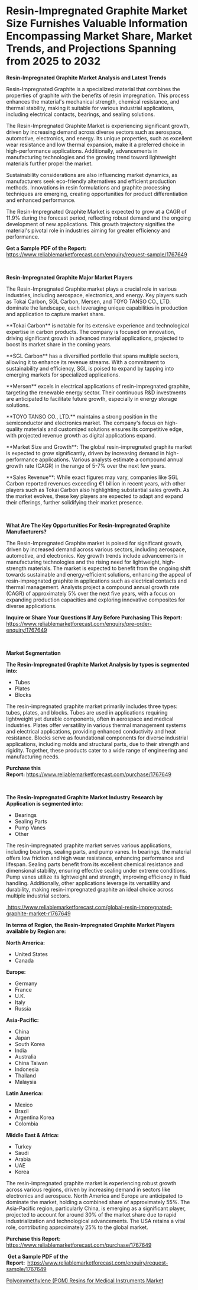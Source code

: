 <p><h1>Resin-Impregnated Graphite Market Size Furnishes Valuable Information Encompassing Market Share, Market Trends, and Projections Spanning from 2025 to 2032</h1></p><p><strong>Resin-Impregnated Graphite Market Analysis and Latest Trends</strong></p>
<p><p>Resin-Impregnated Graphite is a specialized material that combines the properties of graphite with the benefits of resin impregnation. This process enhances the material's mechanical strength, chemical resistance, and thermal stability, making it suitable for various industrial applications, including electrical contacts, bearings, and sealing solutions.</p><p>The Resin-Impregnated Graphite Market is experiencing significant growth, driven by increasing demand across diverse sectors such as aerospace, automotive, electronics, and energy. Its unique properties, such as excellent wear resistance and low thermal expansion, make it a preferred choice in high-performance applications. Additionally, advancements in manufacturing technologies and the growing trend toward lightweight materials further propel the market.</p><p>Sustainability considerations are also influencing market dynamics, as manufacturers seek eco-friendly alternatives and efficient production methods. Innovations in resin formulations and graphite processing techniques are emerging, creating opportunities for product differentiation and enhanced performance.</p><p>The Resin-Impregnated Graphite Market is expected to grow at a CAGR of 11.9% during the forecast period, reflecting robust demand and the ongoing development of new applications. This growth trajectory signifies the material's pivotal role in industries aiming for greater efficiency and performance.</p></p>
<p><strong>Get a Sample PDF of the Report:&nbsp;</strong> <a href="https://www.reliablemarketforecast.com/enquiry/request-sample/1767649?utm_campaign=950&utm_medium=2&utm_source=Github&utm_content=ia&utm_term=02022025&utm_id=resin-impregnated-graphite">https://www.reliablemarketforecast.com/enquiry/request-sample/1767649</a></p>
<p>&nbsp;</p>
<p><strong>Resin-Impregnated Graphite Major Market Players</strong></p>
<p><p>The Resin-Impregnated Graphite market plays a crucial role in various industries, including aerospace, electronics, and energy. Key players such as Tokai Carbon, SGL Carbon, Mersen, and TOYO TANSO CO., LTD. dominate the landscape, each leveraging unique capabilities in production and application to capture market share.</p><p>**Tokai Carbon** is notable for its extensive experience and technological expertise in carbon products. The company is focused on innovation, driving significant growth in advanced material applications, projected to boost its market share in the coming years.</p><p>**SGL Carbon** has a diversified portfolio that spans multiple sectors, allowing it to enhance its revenue streams. With a commitment to sustainability and efficiency, SGL is poised to expand by tapping into emerging markets for specialized applications.</p><p>**Mersen** excels in electrical applications of resin-impregnated graphite, targeting the renewable energy sector. Their continuous R&D investments are anticipated to facilitate future growth, especially in energy storage solutions.</p><p>**TOYO TANSO CO., LTD.** maintains a strong position in the semiconductor and electronics market. The company's focus on high-quality materials and customized solutions ensures its competitive edge, with projected revenue growth as digital applications expand.</p><p>**Market Size and Growth**: The global resin-impregnated graphite market is expected to grow significantly, driven by increasing demand in high-performance applications. Various analysts estimate a compound annual growth rate (CAGR) in the range of 5-7% over the next few years.</p><p>**Sales Revenue**: While exact figures may vary, companies like SGL Carbon reported revenues exceeding €1 billion in recent years, with other players such as Tokai Carbon also highlighting substantial sales growth. As the market evolves, these key players are expected to adapt and expand their offerings, further solidifying their market presence.</p></p>
<p>&nbsp;</p>
<p><strong>What Are The Key Opportunities For Resin-Impregnated Graphite Manufacturers?</strong></p>
<p><p>The Resin-Impregnated Graphite market is poised for significant growth, driven by increased demand across various sectors, including aerospace, automotive, and electronics. Key growth trends include advancements in manufacturing technologies and the rising need for lightweight, high-strength materials. The market is expected to benefit from the ongoing shift towards sustainable and energy-efficient solutions, enhancing the appeal of resin-impregnated graphite in applications such as electrical contacts and thermal management. Analysts project a compound annual growth rate (CAGR) of approximately 5% over the next five years, with a focus on expanding production capacities and exploring innovative composites for diverse applications.</p></p>
<p><strong>Inquire or Share Your Questions If Any Before Purchasing This Report:</strong> <a href="https://www.reliablemarketforecast.com/enquiry/pre-order-enquiry/1767649?utm_campaign=950&utm_medium=2&utm_source=Github&utm_content=ia&utm_term=02022025&utm_id=resin-impregnated-graphite">https://www.reliablemarketforecast.com/enquiry/pre-order-enquiry/1767649</a></p>
<p>&nbsp;</p>
<p><strong>Market Segmentation</strong></p>
<p><strong>The Resin-Impregnated Graphite Market Analysis by types is segmented into:</strong></p>
<p><ul><li>Tubes</li><li>Plates</li><li>Blocks</li></ul></p>
<p><p>The resin-impregnated graphite market primarily includes three types: tubes, plates, and blocks. Tubes are used in applications requiring lightweight yet durable components, often in aerospace and medical industries. Plates offer versatility in various thermal management systems and electrical applications, providing enhanced conductivity and heat resistance. Blocks serve as foundational components for diverse industrial applications, including molds and structural parts, due to their strength and rigidity. Together, these products cater to a wide range of engineering and manufacturing needs.</p></p>
<p><strong>Purchase this Report:&nbsp;</strong><a href="https://www.reliablemarketforecast.com/purchase/1767649?utm_campaign=950&utm_medium=2&utm_source=Github&utm_content=ia&utm_term=02022025&utm_id=resin-impregnated-graphite">https://www.reliablemarketforecast.com/purchase/1767649</a></p>
<p>&nbsp;</p>
<p><strong>The Resin-Impregnated Graphite Market Industry Research by Application is segmented into:</strong></p>
<p><ul><li>Bearings</li><li>Sealing Parts</li><li>Pump Vanes</li><li>Other</li></ul></p>
<p><p>The resin-impregnated graphite market serves various applications, including bearings, sealing parts, and pump vanes. In bearings, the material offers low friction and high wear resistance, enhancing performance and lifespan. Sealing parts benefit from its excellent chemical resistance and dimensional stability, ensuring effective sealing under extreme conditions. Pump vanes utilize its lightweight and strength, improving efficiency in fluid handling. Additionally, other applications leverage its versatility and durability, making resin-impregnated graphite an ideal choice across multiple industrial sectors.</p></p>
<p><a href="https://www.reliablemarketforecast.com/global-resin-impregnated-graphite-market-r1767649?utm_campaign=950&utm_medium=2&utm_source=Github&utm_content=ia&utm_term=02022025&utm_id=resin-impregnated-graphite">&nbsp;https://www.reliablemarketforecast.com/global-resin-impregnated-graphite-market-r1767649</a></p>
<p><strong>In terms of Region, the Resin-Impregnated Graphite Market Players available by Region are:</strong></p>
<p>
    <p> <strong> North America: </strong>
        <ul>
            <li>United States</li>
            <li>Canada</li>
        </ul>
        </p> 
    <p> <strong> Europe: </strong>
        <ul>
            <li>Germany</li>
            <li>France</li>
            <li>U.K.</li>
            <li>Italy</li>
            <li>Russia</li>
        </ul>
        </p> 
    <p> <strong> Asia-Pacific: </strong>
        <ul>
            <li>China</li>
            <li>Japan</li>
            <li>South Korea</li>
            <li>India</li>
            <li>Australia</li>
            <li>China Taiwan</li>
            <li>Indonesia</li>
            <li>Thailand</li>
            <li>Malaysia</li>
        </ul>
        </p> 
    <p> <strong> Latin America: </strong>
        <ul>
            <li>Mexico</li>
            <li>Brazil</li>
            <li>Argentina Korea</li>
            <li>Colombia</li>
        </ul>
        </p> 
    <p> <strong> Middle East & Africa: </strong>
        <ul>
            <li>Turkey</li>
            <li>Saudi</li>
            <li>Arabia</li>
            <li>UAE</li>
            <li>Korea</li>
        </ul>
    </p>
    </p>
<p><p>The resin-impregnated graphite market is experiencing robust growth across various regions, driven by increasing demand in sectors like electronics and aerospace. North America and Europe are anticipated to dominate the market, holding a combined share of approximately 55%. The Asia-Pacific region, particularly China, is emerging as a significant player, projected to account for around 30% of the market share due to rapid industrialization and technological advancements. The USA retains a vital role, contributing approximately 25% to the global market.</p></p>
<p><strong>Purchase this Report: </strong><a href="https://www.reliablemarketforecast.com/purchase/1767649?utm_campaign=950&utm_medium=2&utm_source=Github&utm_content=ia&utm_term=02022025&utm_id=resin-impregnated-graphite">https://www.reliablemarketforecast.com/purchase/1767649</a></p>
<p>&nbsp;<strong>Get a Sample PDF of the Report:&nbsp;&nbsp;</strong><a href="https://www.reliablemarketforecast.com/enquiry/request-sample/1767649?utm_campaign=950&utm_medium=2&utm_source=Github&utm_content=ia&utm_term=02022025&utm_id=resin-impregnated-graphite">https://www.reliablemarketforecast.com/enquiry/request-sample/1767649</a></p>
<p><strong></strong></p>
<p><p><a href="https://github.com/castoriffic/Market-Research-Report-List-5/blob/main/polyoxymethylene-pom-resins-for-medical-instruments-market.md?utm_campaign=950&utm_medium=2&utm_source=Github&utm_content=ia&utm_term=02022025&utm_id=resin-impregnated-graphite">Polyoxymethylene (POM) Resins for Medical Instruments Market</a></p></p>